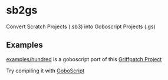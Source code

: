 # sb2gs
Convert Scratch Projects (.sb3) into Goboscript Projects (.gs)

## Examples

[examples/hundred](/examples/hundred/) is a goboscript port of this [Griffpatch Project](https://scratch.mit.edu/projects/305635421/)

Try compiling it with [GoboScript](https://github.com/aspizu/goboscript)
